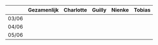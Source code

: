 
|   |Gezamenlijk |Charlotte |Guilly   |Nienke   |Tobias   | 
|---|---|---|---|---|---|
|03/06 |   |   |   |   |   |
|04/06 |   |   |   |   |   |
|05/06   |   |   |   |   |    |
